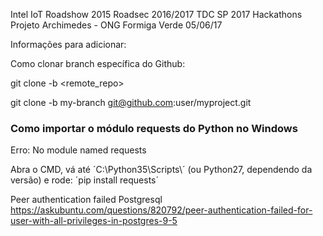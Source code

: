 Intel IoT Roadshow 2015
Roadsec 2016/2017
TDC SP 2017
Hackathons
Projeto Archimedes - ONG Formiga Verde 05/06/17



Informações para adicionar:

Como clonar branch específica do Github:

git clone -b <branch> <remote_repo>

git clone -b my-branch git@github.com:user/myproject.git


### Como importar o módulo requests do Python no Windows

Erro: No module named requests

Abra o CMD, vá até ´C:\Python35\Scripts\´ (ou Python27, dependendo da versão) e rode: ´pip install requests´

Peer authentication failed Postgresql
https://askubuntu.com/questions/820792/peer-authentication-failed-for-user-with-all-privileges-in-postgres-9-5
